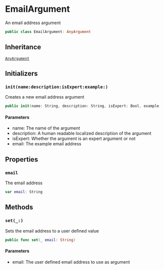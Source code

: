 # EmailArgument

An email address argument

``` swift
public class EmailArgument: AnyArgument
```

## Inheritance

[`AnyArgument`](./AnyArgument)

## Initializers

### `init(name:description:isExpert:example:)`

Creates a new email address argument

``` swift
public init(name: String, description: String, isExpert: Bool, example email: String)
```

#### Parameters

  - name: The name of the argument
  - description: A human readable localized description of the argument
  - isExpert: Whether the argument is an expert argument or not
  - email: The example email address

## Properties

### `email`

The email address

``` swift
var email: String
```

## Methods

### `set(_:)`

Sets the email address to a user defined value

``` swift
public func set(_ email: String)
```

#### Parameters

  - email: The user defined email address to use as argument

